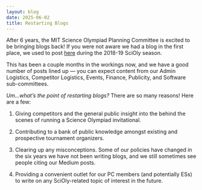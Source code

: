```yaml
---
layout: blog
date: 2025-06-02
title: Restarting Blogs
---
```


After 6 years, the MIT Science Olympiad Planning Committee is excited to be bringing blogs back! If you were not aware we had a blog in the first place, we used to post [here](https://medium.com/@mit_scioly) during the 2018-19 SciOly season.

This has been a couple months in the workings now, and we have a good number of posts lined up — you can expect content from our Admin Logistics, Competitor Logistics, Events, Finance, Publicity, and Software sub-committees.

_Um...what’s the point of restarting blogs?_
There are so many reasons! Here are a few:

1. Giving competitors and the general public insight into the behind the scenes of running a Science Olympiad invitational.

2. Contributing to a bank of public knowledge amongst existing and prospective tournament organizers.

3. Clearing up any misconceptions. Some of our policies have changed in the six years we have not been writing blogs, and we still sometimes see people citing our Medium posts.

4. Providing a convenient outlet for our PC members (and potentially ESs) to write on any SciOly-related topic of interest in the future.

